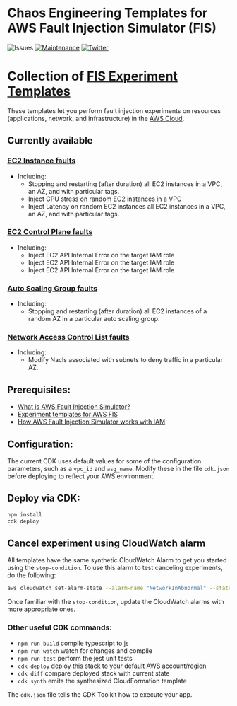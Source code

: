 # Chaos Engineering Templates for AWS Fault Injection Simulator (FIS) 


![Issues](https://img.shields.io/github/issues/adhorn/aws-fis-templates-cdk)
[![Maintenance](https://img.shields.io/badge/Maintained%3F-yes-green.svg)](https://gitHub.com/adhorn/aws-fis-templates-cdk/graphs/commit-activity)
[![Twitter](https://img.shields.io/twitter/url/https/github.com/adhorn/aws-fis-experiment-templates?style=social)](https://twitter.com/intent/tweet?text=Wow:&url=https%3A%2F%2Fgithub.com%2Fadhorn%2Faws-fis-templates-cdk)


# Collection of [FIS Experiment Templates](https://docs.aws.amazon.com/fis/latest/userguide/experiment-templates.html)

These templates let you perform fault injection experiments on resources (applications, network, and infrastructure) in the [AWS Cloud](https://aws.amazon.com).

## Currently available

###  [EC2 Instance faults](https://github.com/adhorn/aws-fis-templates-cdk/tree/main/lib/fis-experiments/ec2-instance-faults)
- Including:
    - Stopping and restarting (after duration) all EC2 instances in a VPC, an AZ, and with particular tags.
    - Inject CPU stress on random EC2 instances in a VPC
    - Inject Latency on random EC2 instances all EC2 instances in a VPC, an AZ, and with particular tags.

### [EC2 Control Plane faults](https://github.com/adhorn/aws-fis-templates-cdk/tree/main/lib/fis-experiments/ec2-control-plane-faults)
- Including:
    - Inject EC2 API Internal Error on the target IAM role
    - Inject EC2 API Internal Error on the target IAM role
    - Inject EC2 API Internal Error on the target IAM role

### [Auto Scaling Group faults](https://github.com/adhorn/aws-fis-templates-cdk/tree/main/lib/fis-experiments/asg-faults)
- Including:
    - Stopping and restarting (after duration) all EC2 instances of a random AZ in a particular auto scaling group.


### [Network Access Control List faults](https://github.com/adhorn/aws-fis-templates-cdk/tree/main/lib/fis-experiments/nacl-faults)
- Including:
    - Modify Nacls associated with subnets to deny traffic in a particular AZ.

## Prerequisites:

-   [What is AWS Fault Injection Simulator?](https://docs.aws.amazon.com/fis/latest/userguide/what-is.html)
-   [Experiment templates for AWS FIS](https://docs.aws.amazon.com/fis/latest/userguide/experiment-templates.html)
-   [How AWS Fault Injection Simulator works with IAM](https://docs.aws.amazon.com/fis/latest/userguide/security_iam_service-with-iam.html)

## Configuration:
The current CDK uses default values for some of the configuration parameters, such as a `vpc_id` and `asg_name`. 
Modify these in the file `cdk.json` before deploying to reflect your AWS environment. 




## Deploy via CDK:

```bash
npm install
cdk deploy
```

## Cancel experiment using CloudWatch alarm
All templates have the same synthetic CloudWatch Alarm to get you started using the `stop-condition`. To use this alarm to test canceling experiments, do the following:

```bash
aws cloudwatch set-alarm-state --alarm-name "NetworkInAbnormal" --state-value "ALARM" --state-reason "testing FIS"
```

Once familiar with the `stop-condition`, update the CloudWatch alarms with more appropriate ones.


### Other useful CDK commands:

 * `npm run build`   compile typescript to js
 * `npm run watch`   watch for changes and compile
 * `npm run test`    perform the jest unit tests
 * `cdk deploy`      deploy this stack to your default AWS account/region
 * `cdk diff`        compare deployed stack with current state
 * `cdk synth`       emits the synthesized CloudFormation template

The `cdk.json` file tells the CDK Toolkit how to execute your app.
